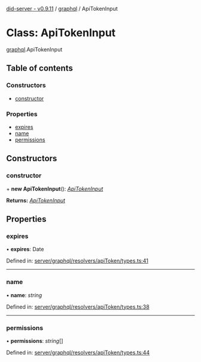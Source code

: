 [did-server - v0.9.11](../README.md) / [graphql](../modules/graphql.md) / ApiTokenInput

# Class: ApiTokenInput

[graphql](../modules/graphql.md).ApiTokenInput

## Table of contents

### Constructors

- [constructor](graphql.apitokeninput.md#constructor)

### Properties

- [expires](graphql.apitokeninput.md#expires)
- [name](graphql.apitokeninput.md#name)
- [permissions](graphql.apitokeninput.md#permissions)

## Constructors

### constructor

\+ **new ApiTokenInput**(): [*ApiTokenInput*](graphql.apitokeninput.md)

**Returns:** [*ApiTokenInput*](graphql.apitokeninput.md)

## Properties

### expires

• **expires**: Date

Defined in: [server/graphql/resolvers/apiToken/types.ts:41](https://github.com/Puzzlepart/did/blob/dev/server/graphql/resolvers/apiToken/types.ts#L41)

___

### name

• **name**: *string*

Defined in: [server/graphql/resolvers/apiToken/types.ts:38](https://github.com/Puzzlepart/did/blob/dev/server/graphql/resolvers/apiToken/types.ts#L38)

___

### permissions

• **permissions**: *string*[]

Defined in: [server/graphql/resolvers/apiToken/types.ts:44](https://github.com/Puzzlepart/did/blob/dev/server/graphql/resolvers/apiToken/types.ts#L44)
